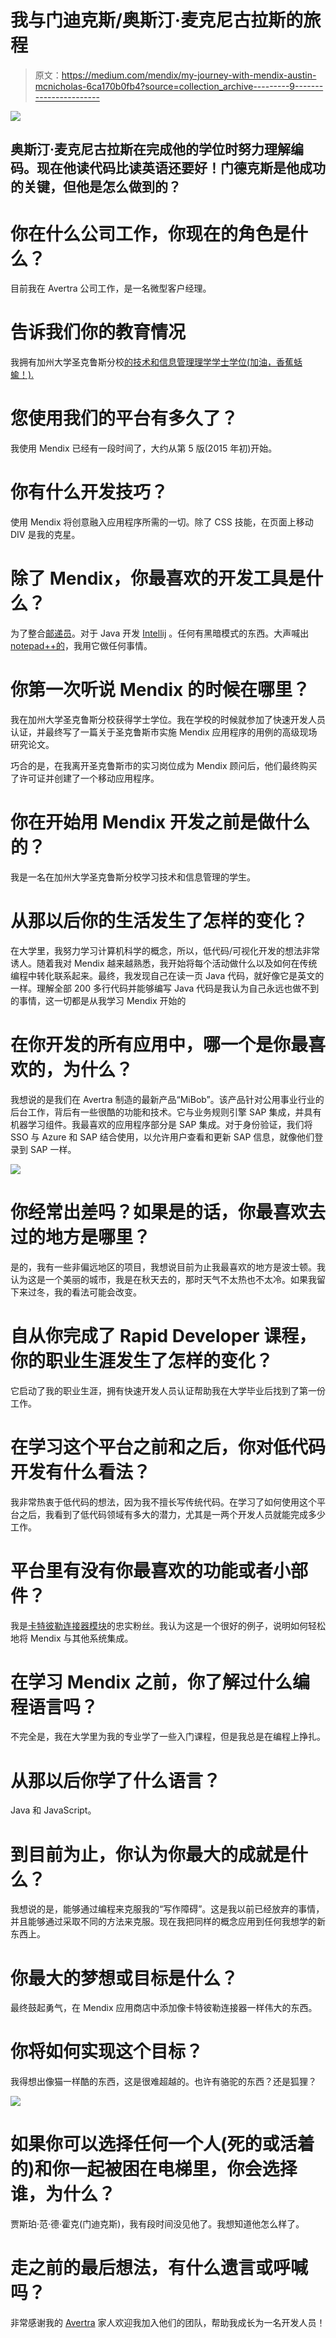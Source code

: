 # 我与门迪克斯/奥斯汀·麦克尼古拉斯的旅程

> 原文：<https://medium.com/mendix/my-journey-with-mendix-austin-mcnicholas-6ca170b0fb4?source=collection_archive---------9----------------------->

![](img/1f24d1243a3ca5ad358966deefbdac4c.png)

## 奥斯汀·麦克尼古拉斯在完成他的学位时努力理解编码。现在他读代码比读英语还要好！门德克斯是他成功的关键，但他是怎么做到的？

# 你在什么公司工作，你现在的角色是什么？

目前我在 Avertra 公司工作，是一名微型客户经理。

# 告诉我们你的教育情况

我拥有加州大学圣克鲁斯分校[的技术和信息管理理学学士学位(加油，香蕉蛞蝓！).](https://www.ucsc.edu/)

# 您使用我们的平台有多久了？

我使用 Mendix 已经有一段时间了，大约从第 5 版(2015 年初)开始。

# 你有什么开发技巧？

使用 Mendix 将创意融入应用程序所需的一切。除了 CSS 技能，在页面上移动 DIV 是我的克星。

# 除了 Mendix，你最喜欢的开发工具是什么？

为了整合[邮递员](https://www.postman.com/)。对于 Java 开发 [Intellij](https://www.jetbrains.com/) 。任何有黑暗模式的东西。大声喊出 [notepad++的](https://notepad-plus-plus.org/)，我用它做任何事情。

# 你第一次听说 Mendix 的时候在哪里？

我在加州大学圣克鲁斯分校获得学士学位。我在学校的时候就参加了快速开发人员认证，并最终写了一篇关于圣克鲁斯市实施 Mendix 应用程序的用例的高级现场研究论文。

巧合的是，在我离开圣克鲁斯市的实习岗位成为 Mendix 顾问后，他们最终购买了许可证并创建了一个移动应用程序。

# 你在开始用 Mendix 开发之前是做什么的？

我是一名在加州大学圣克鲁斯分校学习技术和信息管理的学生。

# 从那以后你的生活发生了怎样的变化？

在大学里，我努力学习计算机科学的概念，所以，低代码/可视化开发的想法非常诱人。随着我对 Mendix 越来越熟悉，我开始将每个活动做什么以及如何在传统编程中转化联系起来。最终，我发现自己在读一页 Java 代码，就好像它是英文的一样。理解全部 200 多行代码并能够编写 Java 代码是我认为自己永远也做不到的事情，这一切都是从我学习 Mendix 开始的

# 在你开发的所有应用中，哪一个是你最喜欢的，为什么？

我想说的是我们在 Avertra 制造的最新产品“MiBob”。该产品针对公用事业行业的后台工作，背后有一些很酷的功能和技术。它与业务规则引擎 SAP 集成，并具有机器学习组件。我最喜欢的应用程序部分是 SAP 集成。对于身份验证，我们将 SSO 与 Azure 和 SAP 结合使用，以允许用户查看和更新 SAP 信息，就像他们登录到 SAP 一样。

![](img/c2b45487d711d33d7568e68238b4ce25.png)

# 你经常出差吗？如果是的话，你最喜欢去过的地方是哪里？

是的，我有一些非偏远地区的项目，我想说目前为止我最喜欢的地方是波士顿。我认为这是一个美丽的城市，我是在秋天去的，那时天气不太热也不太冷。如果我留下来过冬，我的看法可能会改变。

# 自从你完成了 Rapid Developer 课程，你的职业生涯发生了怎样的变化？

它启动了我的职业生涯，拥有快速开发人员认证帮助我在大学毕业后找到了第一份工作。

# 在学习这个平台之前和之后，你对低代码开发有什么看法？

我非常热衷于低代码的想法，因为我不擅长写传统代码。在学习了如何使用这个平台之后，我看到了低代码领域有多大的潜力，尤其是一两个开发人员就能完成多少工作。

# 平台里有没有你最喜欢的功能或者小部件？

我是[卡特彼勒连接器模块](https://appstore.home.mendix.com/link/app/3049/)的忠实粉丝。我认为这是一个很好的例子，说明如何轻松地将 Mendix 与其他系统集成。

# 在学习 Mendix 之前，你了解过什么编程语言吗？

不完全是，我在大学里为我的专业学了一些入门课程，但是我总是在编程上挣扎。

# 从那以后你学了什么语言？

Java 和 JavaScript。

# 到目前为止，你认为你最大的成就是什么？

我想说的是，能够通过编程来克服我的“写作障碍”。这是我以前已经放弃的事情，并且能够通过采取不同的方法来克服。现在我把同样的概念应用到任何我想学的新东西上。

# 你最大的梦想或目标是什么？

最终鼓起勇气，在 Mendix 应用商店中添加像卡特彼勒连接器一样伟大的东西。

# 你将如何实现这个目标？

我得想出像猫一样酷的东西，这是很难超越的。也许有骆驼的东西？还是狐狸？

![](img/29393572d6aba2f0881a05054cb2f373.png)

# 如果你可以选择任何一个人(死的或活着的)和你一起被困在电梯里，你会选择谁，为什么？

贾斯珀·范·德·霍克(门迪克斯)，我有段时间没见他了。我想知道他怎么样了。

# 走之前的最后想法，有什么遗言或呼喊吗？

非常感谢我的 [Avertra](https://avertra.com/) 家人欢迎我加入他们的团队，帮助我成长为一名开发人员！